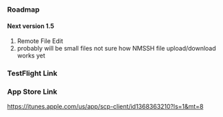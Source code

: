 ### Roadmap

#### Next version 1.5

1. Remote File Edit
  1. probably will be small files not sure how NMSSH file upload/download works yet
  
  
  
  
  
### TestFlight Link



### App Store Link

https://itunes.apple.com/us/app/scp-client/id1368363210?ls=1&mt=8
